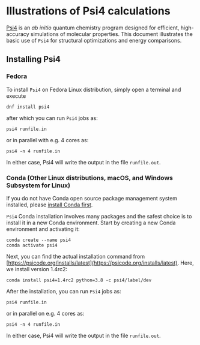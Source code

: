 # Illustrations of Psi4 calculations
[Psi4](https://psicode.org/psi4manual/master/index.html) is an *ab initio* quantum chemistry program designed for efficient, high-accuracy simulations of molecular properties. This document illustrates the basic use of `Psi4` for structural optimizations and energy comparisons.

## Installing Psi4

### Fedora
To install `Psi4` on Fedora Linux distribution, simply open a terminal and execute
```
dnf install psi4
```
after which you can run `Psi4` jobs as:
```
psi4 runfile.in
```
or in parallel with e.g. 4 cores as:
```
psi4 -n 4 runfile.in
```
In either case, Psi4 will write the output in the file `runfile.out`.

### Conda (Other Linux distributions, macOS, and Windows Subsystem for Linux)
If you do not have Conda open source package management system installed, please [install Conda first](../conda.md).

`Psi4` Conda installation involves many packages and the safest choice is to install it in a new Conda environment.
Start by creating a new Conda environment and activating it:
```
conda create --name psi4
conda activate psi4
```
Next, you can find the actual installation command from
[https://psicode.org/installs/latest](https://psicode.org/installs/latest). 
Here, we install version 1.4rc2:
```
conda install psi4=1.4rc2 python=3.8 -c psi4/label/dev 
```
After the installation, you can run `Psi4` jobs as:
```
psi4 runfile.in
```
or in parallel on e.g. 4 cores as:
```
psi4 -n 4 runfile.in
```
In either case, Psi4 will write the output in the file `runfile.out`.
